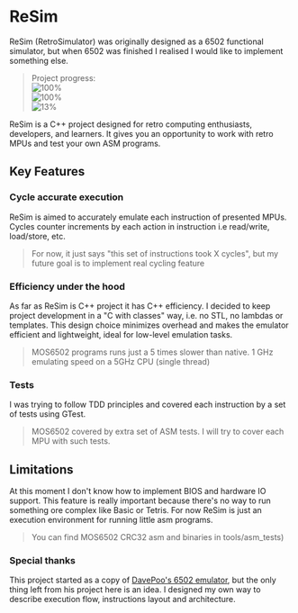 # ReSim
ReSim (RetroSimulator) was originally designed as a 6502 functional simulator, but when 6502 was finished I realised I would like to implement something else.

> Project progress:<br>
![100%](https://progress-bar.xyz/100?title=6502&width=200) <br>
![100%](https://progress-bar.xyz/100?title=I8080&width=200) <br>
![13%](https://progress-bar.xyz/13?title=I8086&width=200) <br>

ReSim is a C++ project designed for retro computing enthusiasts, developers, and learners.
It gives you an opportunity to work with retro MPUs and test your own ASM programs.

## Key Features

### Cycle accurate execution

ReSim is aimed to accurately emulate each instruction of presented MPUs.
Cycles counter increments by each action in instruction i.e read/write, load/store, etc.
> For now, it just says "this set of instructions took X cycles", but my future goal is to implement real cycling feature

### Efficiency under the hood

As far as ReSim is C++ project it has C++ efficiency. I decided to keep project development in a "C with classes" way, i.e. no STL, no lambdas or templates.
This design choice minimizes overhead and makes the emulator efficient and lightweight, ideal for low-level emulation tasks.
> MOS6502 programs runs just a 5 times slower than native. 1 GHz emulating speed on a 5GHz CPU (single thread)

### Tests

I was trying to follow TDD principles and covered each instruction by a set of tests using GTest.
> MOS6502 covered by extra set of ASM tests. I will try to cover each MPU with such tests.

## Limitations

At this moment I don't know how to implement BIOS and hardware IO support.
This feature is really important because there's no way to run something ore complex like Basic or Tetris.
For now ReSim is just an execution environment for running little asm programs.
> You can find MOS6502 CRC32 asm and binaries in tools/asm_tests)

### Special thanks
This project started as a copy of [DavePoo's 6502 emulator](https://github.com/davepoo/6502Emulator), but the only thing left from his project here is an idea.
I designed my own way to describe execution flow, instructions layout and architecture. 
